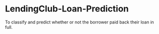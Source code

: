 # LendingClub-Loan-Prediction
To classify and predict whether or not the borrower paid back their loan in full.
